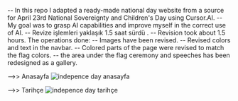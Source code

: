 
 -- In this repo I adapted a ready-made national day website from a source for April 23rd National Sovereignty and Children's Day using Cursor.AI. 
      -- My goal was to grasp AI capabilities and improve myself in the correct use of AI.
      -- Revize işlemleri yaklaşık 1.5 saat sürdü . 
          -- Revision took about 1.5 hours. 
          The operations done: 
            -- Images have been revised. 
            -- Revised colors and text in the navbar. 
            -- Colored parts of the page were revised to match the flag colors. 
            -- the area under the flag ceremony and speeches has been redesigned as a gallery.



-->> Anasayfa
 ![indepence day anasayfa](https://github.com/user-attachments/assets/f58685f6-f145-4b8a-9f3f-fc40cc344324)

-->> Tarihçe
![indepence day tarihçe](https://github.com/user-attachments/assets/aeb00da5-4cbc-42ff-a2ab-2320380c99b4)
           
